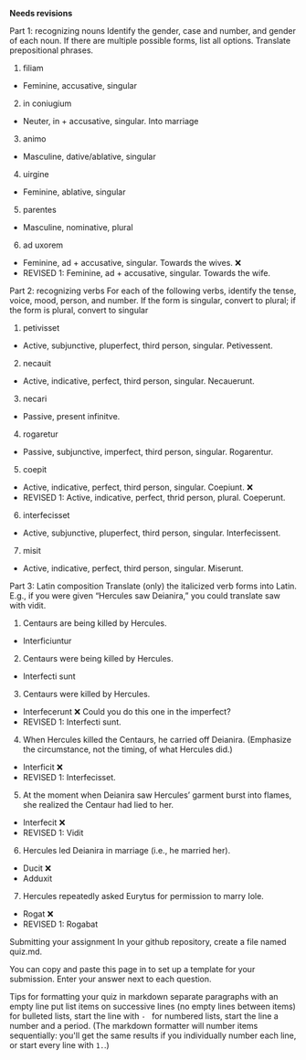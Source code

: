 **Needs revisions**

Part 1: recognizing nouns
Identify the gender, case and number, and gender of each noun. If there are multiple possible forms, list all options. 
Translate prepositional phrases.

1. filiam
- Feminine, accusative, singular
2. in coniugium
- Neuter, in + accusative, singular. Into marriage
3. animo
- Masculine, dative/ablative, singular
4. uirgine
- Feminine, ablative, singular
5. parentes
- Masculine, nominative, plural
6. ad uxorem
- Feminine, ad + accusative, singular. Towards the wives. ❌
- REVISED 1: Feminine, ad + accusative, singular. Towards the wife. 

Part 2: recognizing verbs
For each of the following verbs, identify the tense, voice, mood, person, and number.
If the form is singular, convert to plural; if the form is plural, convert to singular
1. petivisset
- Active, subjunctive, pluperfect, third person, singular. Petivessent.
2. necauit
- Active, indicative, perfect, third person, singular. Necauerunt.  
3. necari
- Passive, present infinitve. 
4. rogaretur
- Passive, subjunctive, imperfect, third person, singular. Rogarentur.
5. coepit
- Active, indicative, perfect, third person, singular. Coepiunt. ❌
- REVISED 1: Active, indicative, perfect, thrid person, plural. Coeperunt. 
6. interfecisset
- Active, subjunctive, pluperfect, third person, singular. Interfecissent.
7. misit
- Active, indicative, perfect, third person, singular. Miserunt. 


Part 3: Latin composition
Translate (only) the italicized verb forms into Latin. E.g., if you were given “Hercules saw Deianira,” you could translate saw with vidit.

1. Centaurs are being killed by Hercules.
- Interficiuntur 
2. Centaurs were being killed by Hercules. 
- Interfecti sunt
3. Centaurs were killed by Hercules. 
- Interfecerunt ❌ Could you do this one in the imperfect?
- REVISED 1: Interfecti sunt.
4. When Hercules killed the Centaurs, he carried off Deianira. (Emphasize the circumstance, not the timing, of what Hercules did.)
- Interficit ❌
- REVISED 1: Interfecisset.
5. At the moment when Deianira saw Hercules’ garment burst into flames, she realized the Centaur had lied to her.
- Interfecit ❌
- REVISED 1: Vidit 
6. Hercules led Deianira in marriage (i.e., he married her).
- Ducit ❌
- Adduxit
7. Hercules repeatedly asked Eurytus for permission to marry Iole.
- Rogat ❌
- REVISED 1: Rogabat

Submitting your assignment
In your github repository, create a file named quiz.md.

You can copy and paste this page in to set up a template for your submission. Enter your answer next to each question.

Tips for formatting your quiz in markdown
separate paragraphs with an empty line
put list items on successive lines (no empty lines between items)
for bulleted lists, start the line with `- `
for numbered lists, start the line a number and a period. (The markdown formatter will number items sequentially: you'll get the same results if you individually number each line, or start every line with `1.`.)
